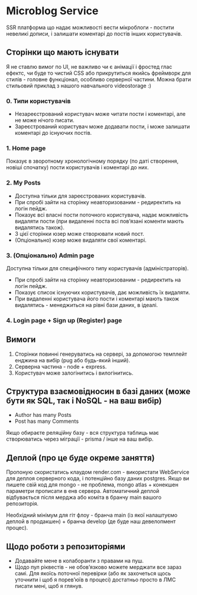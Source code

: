 # Microblog Service

SSR платформа що надає можливості вести мікроблоги - постити невеликі дописи, і залишати коментарі до постів інших користувачів.

## Сторінки що мають існувати

Я не ставлю вимог по UI, не важливо чи є анімації і фростед глас ефектс, чи буде то чистий CSS або прикрутиться якийсь фреймворк для стилів - головне функціонал, особливо серверної частини. Можна брати стильовий приклад з нашого навчального videostorage :)

### 0. Типи користувачів

- Незареєстрований користувач може читати пости і коментарі, але не може нічого писати.
- Зареєстрований користувач може додавати пости, і може залишати коментарі до існуючих постів.

### 1. Home page

Показує в зворотному хронологічному порядку (по даті створення, новіші спочатку) пости користувачів і коментарі до них.

### 2. My Posts

- Доступна тільки для зареєстрованих користувачів.
- При спробі зайти на сторінку неавторизованим - редиректить на логін пейдж.
- Показує всі власні пости поточного користувача, надає можливість видаляти пости (при видаленні поста всі пов’язані коменти мають видалятись також).
- З цієї сторінки юзер може створювати новий пост.
- (Опціонально) юзер може видаляти свої коментарі.

### 3. (Опціонально) Admin page

Доступна тільки для специфічного типу користувачів (адміністраторів).
- При спробі зайти на сторінку неавторизованим - редиректить на логін пейдж.
- Показує список існуючих користувачів, дає можливість їх видаляти.
- При видаленні користувача його пости і коментарі мають також видалятись - менеджиться на рівні бази даних, в ідеалі.

### 4. Login page + Sign up (Register) page

## Вимоги

1. Сторінки повинні генеруватись на сервері, за допомогою темплейт енджина на вибір (pug або будь-який інший).
2. Серверна частина - node + express.
3. Користувач може залогінитись і вилогінитись.

## Структура взаємовідносин в базі даних (може бути як SQL, так і NoSQL - на ваш вибір)

- Author has many Posts
- Post has many Comments

Якщо обираєте реляційну базу - вся структура таблиць має створюватись через міграції - prisma / інше на ваш вибір.

## Деплой (про це буде окреме заняття)

Пропоную скористатись клаудом render.com - використати WebService для деплоя серверного кода, і потенційно базу даних postgres. Якщо ви пишете свій код для mongo - не проблема, mongo atlas + конекшен параметри прописати в енв сервера.
Автоматичний деплой відбувається після мерджа або коміта в бранчу main вашого репозиторія.

Необхідний мінімум для гіт флоу - бранча main (із якої налаштуємо деплой в продакшен) + бранча develop (де буде наш девелопмент процес).

## Щодо роботи з репозиторіями

- Додавайте мене в колаборанти з правами на пуш.
- Щодо пул ріквестів - не обов’язково можете мерджати все зараз самі. Для якоїсь поточної перевірки (або як захочеться щось уточнити і щоб я порев’юїв в процесі) достатньо просто в ЛМС писати мені, щоб я глянув.
